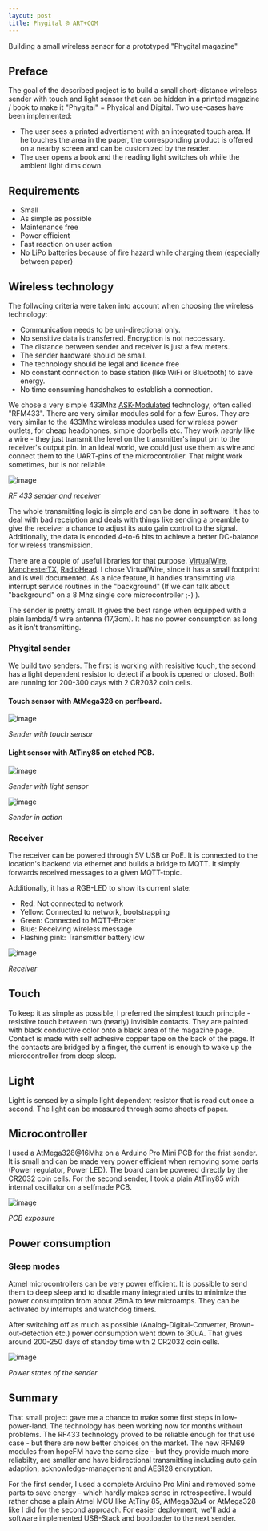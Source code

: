 ```yaml
---
layout: post
title: Phygital @ ART+COM
---
```

Building a small wireless sensor for a prototyped "Phygital magazine"


## Preface

The goal of the described project is to build a small short-distance wireless sender with touch and light sensor that can be hidden in a printed magazine / book to make it "Phygital" = Physical and Digital. 
Two use-cases have been implemented: 

* The user sees a printed advertisment with an integrated touch area. If he touches the area in the paper, the corresponding product is offered on a nearby screen and can be customized by the reader.
* The user opens a book and the reading light switches oh while the ambient light dims down.

## Requirements
* Small
* As simple as possible
* Maintenance free
* Power efficient 
* Fast reaction on user action
* No LiPo batteries because of fire hazard while charging them (especially between paper)

## Wireless technology
The follwoing criteria were taken into account when choosing the wireless technology:

* Communication needs to be uni-directional only.
* No sensitive data is transferred. Encryption is not neccessary.
* The distance between sender and receiver is just a few meters.
* The sender hardware should be small.
* The technology should be legal and licence free
* No constant connection to base station (like WiFi or Bluetooth) to save energy. 
* No time consuming handshakes to establish a connection.

We chose a very simple 433Mhz [ASK-Modulated](https://en.wikipedia.org/wiki/Amplitude-shift_keying) technology, often called "RFM433". There are very similar modules sold for a few Euros. They are very similar to the 433Mhz wireless modules used for wireless power outlets, for cheap headphones, simple doorbells etc.
They work _nearly_ like a wire - they just transmit the level on the transmitter's input pin to the receiver's output pin. In an ideal world, we could just use them as wire and connect them to the UART-pins of the microcontroller. That might work sometimes, but is not reliable.

![image](https://github.com/elRadish/artcom.github.io/blob/phygital/images/2016-7-26-Phygital/rf433.jpg)

*RF 433 sender and receiver*

The whole transmitting logic is simple and can be done in software. It has to deal with bad receiption and deals with things like sending a preamble to give the receiver a chance to adjust its auto gain control to the signal. Additionally, the data is encoded 4-to-6 bits to achieve a better DC-balance for wireless transmission.

There are a couple of useful libraries for that purpose. [VirtualWire](https://www.pjrc.com/teensy/td_libs_VirtualWire.html), [ManchesterTX](http://mchr3k.github.io/arduino-libs-manchester/), [RadioHead](http://www.airspayce.com/mikem/arduino/RadioHead/). I chose VirtualWire, since it has a small footprint and is well documented. As a nice feature, it handles transimtting via interrupt service routines in the "background" (If we can talk about "background" on a 8 Mhz single core microcontroller ;-) ).

The sender is pretty small. It gives the best range when equipped with a plain lambda/4 wire antenna (17,3cm). It has no power consumption as long as it isn't transmitting.

### Phygital sender

We build two senders. The first is working with resisitive touch, the second has a light dependent resistor to detect if a book is opened or closed.
Both are running for 200-300 days with 2 CR2032 coin cells.

#### Touch sensor with AtMega328 on perfboard.

![image](https://github.com/elRadish/artcom.github.io/blob/phygital/images/2016-7-26-Phygital/sender.png)

*Sender with touch sensor*

#### Light sensor with AtTiny85 on etched PCB.

![image](https://github.com/elRadish/artcom.github.io/blob/phygital/images/2016-7-26-Phygital/phy_book.png)

*Sender with light sensor*

![image](https://github.com/elRadish/artcom.github.io/blob/phygital/images/2016-7-26-Phygital/phy_book_working.gif)

*Sender in action*

### Receiver

The receiver can be powered through 5V USB or PoE. It is connected to the location's backend via ethernet and builds a bridge to MQTT. It simply forwards received messages to a given MQTT-topic.

Additionally, it has a RGB-LED to show its current state:
* Red: Not connected to network
* Yellow: Connected to network, bootstrapping
* Green: Connected to MQTT-Broker
* Blue: Receiving wireless message
* Flashing pink: Transmitter battery low

![image](https://github.com/elRadish/artcom.github.io/blob/phygital/images/2016-7-26-Phygital/receiver.png)

*Receiver*

## Touch
To keep it as simple as possible, I preferred the simplest touch principle - resistive touch between two (nearly) invisible contacts. They are painted with black conductive color onto a black area of the magazine page. Contact is made with self adhesive copper tape on the back of the page.
If the contacts are bridged by a finger, the current is enough to wake up the microcontroller from deep sleep.

## Light
Light is sensed by a simple light dependent resistor that is read out once a second. The light can be measured through some sheets of paper.

## Microcontroller
I used a AtMega328@16Mhz on a Arduino Pro Mini PCB for the frist sender. It is small and can be made very power efficient when removing some parts (Power regulator, Power LED). The board can be powered directly by the CR2032 coin cells.
For the second sender, I took a plain AtTiny85 with internal oscillator on a selfmade PCB.

![image](https://github.com/elRadish/artcom.github.io/blob/phygital/images/2016-7-26-Phygital/pcb.jpg)

*PCB exposure*

## Power consumption

### Sleep modes
Atmel microcontrollers can be very power efficient. It is possible to send them to deep sleep and to disable many integrated units to minimize the power consumption from about 25mA to few microamps. They can be activated by interrupts and watchdog timers.

After switching off as much as possible (Analog-Digital-Converter, Brown-out-detection etc.) power consumption went down to 30uA. That gives around 200-250 days of standby time with 2 CR2032 coin cells. 

![image](https://github.com/elRadish/artcom.github.io/blob/phygital/images/2016-7-26-Phygital/sender_lifecycle.png)

*Power states of the sender*

## Summary
That small project gave me a chance to make some first steps in low-power-land. 
The technology has been working now for months without problems.
The RF433 technology proved to be reliable enough for that use case - but there are now better choices on the market. The new RFM69 modules from hopeFM have the same size - but they provide much more reliabilty, are smaller and have bidirectional transmitting including auto gain adaption, acknowledge-management and AES128 encryption.

For the first sender, I used a complete Arduino Pro Mini and removed some parts to save energy - which hardly makes sense in retrospective. I would rather chose a plain Atmel MCU like AtTiny 85, AtMega32u4 or AtMega328 like I did for the second approach. 
For easier deployment, we'll add a software implemented USB-Stack and bootloader to the next sender.